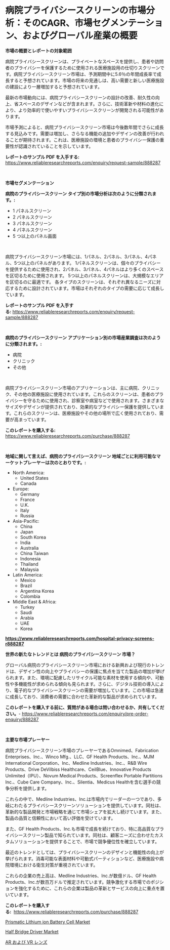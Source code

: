 <p><h1>病院プライバシースクリーンの市場分析：そのCAGR、市場セグメンテーション、およびグローバル産業の概要</h1></p><p><strong>市場の概要とレポートの対象範囲</strong></p>
<p><p>病院プライバシースクリーンは、プライベートなスペースを提供し、患者や訪問者のプライバシーを保護するために使用される医療施設用の仕切りスクリーンです。病院プライバシースクリーン市場は、予測期間中に5.6％の年間成長率で成長すると予想されています。市場の将来の見通しは、高い需要と新しい医療施設の建設により一層増加すると予想されています。</p><p>最新の市場動向には、病院プライバシースクリーンの設計の改善、耐久性の向上、省スペースのデザインなどが含まれます。さらに、技術革新や材料の進化により、より効率的で使いやすいプライバシースクリーンが開発される可能性があります。</p><p>市場予測によると、病院プライバシースクリーン市場は今後数年間でさらに成長する見込みです。需要は増加し、さらなる機能の追加やデザインの改善が行われることが期待されます。これは、医療施設の環境と患者のプライバシー保護の重要性が認識されていることを示しています。</p></p>
<p><strong>レポートのサンプル PDF を入手する:</strong> <a href="https://www.reliableresearchreports.com/enquiry/request-sample/888287">https://www.reliableresearchreports.com/enquiry/request-sample/888287</a></p>
<p>&nbsp;</p>
<p><strong>市場セグメンテーション</strong></p>
<p><strong>病院のプライバシースクリーン タイプ別の市場分析は次のように分類されます。:</strong></p>
<p><ul><li>1 パネルスクリーン</li><li>2 パネルスクリーン</li><li>3 パネルスクリーン</li><li>4 パネルスクリーン</li><li>5 つ以上のパネル画面</li></ul></p>
<p>&nbsp;</p>
<p><p>病院プライバシースクリーン市場には、1パネル、2パネル、3パネル、4パネル、5つ以上のパネルがあります。 1パネルスクリーンは、個々のプライバシーを提供するために使用され、2パネル、3パネル、4パネルはより多くのスペースを区切るために使用されます。 5つ以上のパネルスクリーンは、大規模なエリアを区切るのに最適です。 各タイプのスクリーンは、それぞれ異なるニーズに対応するために設計されています。市場はそれぞれのタイプの需要に応じて成長しています。</p></p>
<p><strong>レポートのサンプル PDF を入手する:</strong>&nbsp;<a href="https://www.reliableresearchreports.com/enquiry/request-sample/888287">https://www.reliableresearchreports.com/enquiry/request-sample/888287</a></p>
<p>&nbsp;</p>
<p><strong> 病院のプライバシースクリーン アプリケーション別の市場産業調査は次のように分類されます。:</strong></p>
<p><ul><li>病院</li><li>クリニック</li><li>その他</li></ul></p>
<p>&nbsp;</p>
<p><p>病院プライバシースクリーン市場のアプリケーションは、主に病院、クリニック、その他の医療施設に使用されています。これらのスクリーンは、患者のプライバシーを守るために使用され、診察室や病室などで使用されます。さまざまなサイズやデザインが提供されており、効果的なプライバシー保護を提供しています。これらのスクリーンは、医療施設やその他の場所で広く使用されており、需要が高まっています。</p></p>
<p><strong>このレポートを購入する:</strong>&nbsp; <a href="https://www.reliableresearchreports.com/purchase/888287">https://www.reliableresearchreports.com/purchase/888287</a></p>
<p>&nbsp;</p>
<p><strong>地域に関して言えば、病院のプライバシースクリーン 地域ごとに利用可能なマーケットプレーヤーは次のとおりです。:</strong></p>
<p><ul>
    <li>
        North America:
        <ul>
            <li>United States</li>
            <li>Canada</li>
        </ul>
    </li>
    <li>
        Europe:
        <ul>
            <li>Germany</li>
            <li>France</li>
            <li>U.K.</li>
            <li>Italy</li>
            <li>Russia</li>
        </ul>
    </li>
    <li>
        Asia-Pacific:
        <ul>
            <li>China</li>
            <li>Japan</li>
            <li>South Korea</li>
            <li>India</li>
            <li>Australia</li>
            <li>China Taiwan</li>
            <li>Indonesia</li>
            <li>Thailand</li>
            <li>Malaysia</li>
        </ul>
    </li>
    <li>
        Latin America:
        <ul>
            <li>Mexico</li>
            <li>Brazil</li>
            <li>Argentina Korea</li>
            <li>Colombia</li>
        </ul>
    </li>
    <li>
        Middle East & Africa:
        <ul>
            <li>Turkey</li>
            <li>Saudi</li>
            <li>Arabia</li>
            <li>UAE</li>
            <li>Korea</li>
        </ul>
    </li>
    </ul></p>
<p><strong><a href="https://www.reliableresearchreports.com/hospital-privacy-screens-r888287">https://www.reliableresearchreports.com/hospital-privacy-screens-r888287</a></strong>&nbsp;</p>
<p><strong>世界の新たなトレンドとは 病院のプライバシースクリーン 市場？</strong></p>
<p><p>グローバル病院のプライバシースクリーン市場における新興および現行のトレンドは、デザイン性の向上やプライバシーの保護に焦点を当てた製品の増加が挙げられます。また、環境に配慮したリサイクル可能な素材を使用する傾向や、可動性や多機能性が求められる傾向も見られます。さらに、デジタル技術の導入により、電子的なプライバシースクリーンの需要が増加しています。この市場は急速に成長しており、消費者の需要に合わせた革新的な製品が求められています。</p></p>
<p><strong>このレポートを購入する前に、質問がある場合は問い合わせるか、共有してください。</strong>- <a href="https://www.reliableresearchreports.com/enquiry/pre-order-enquiry/888287">https://www.reliableresearchreports.com/enquiry/pre-order-enquiry/888287</a></p>
<p>&nbsp;</p>
<p><strong>主要な市場プレーヤー</strong></p>
<p><p>病院プライバシースクリーン市場のプレーヤーであるOmnimed、Fabrication Enterprises、Inc.、Winco Mfg.、LLC、GF Health Products、Inc.、MJM International Corporation、Inc、Medline Industries、Inc.、R&B Wire Products、Drive DeVilbiss Healthcare、CeilBlue、Innovative Products Unlimited（IPU）、Novum Medical Products、Screenflex Portable Partitions Inc.、Cube Care Company、Inc.、Silentia、Medicus Healthを含む選手の競争分析を提供します。 </p><p>これらの中で、Medline Industries、Inc.は市場内でリーダーの一つであり、多岐にわたるプライバシースクリーンソリューションを提供しています。同社は、革新的な製品開発と市場戦略を通じて市場シェアを拡大し続けています。また、製品の品質と信頼性において高い評価を受けています。</p><p>また、GF Health Products、Inc.も市場で成長を続けており、特に高品質なプライバシースクリーン製品で知られています。同社は、顧客ニーズに合わせたカスタムソリューションを提供することで、市場で競争優位性を確立しています。</p><p>最近のトレンドとしては、プライバシースクリーンのデザインと機能性の向上が挙げられます。消毒可能な表面材料や可動式パーティションなど、医療施設や病院環境における衛生対策が重視されています。</p><p>これらの企業の売上高は、Medline Industries、Inc.が数億ドル、GF Health Products、Inc.が数百万ドルで推定されています。競争激化する市場でのポジションを強化するために、これらの企業は製品の革新とサービスの向上に重点を置いています。</p></p>
<p><strong>このレポートを購入する:</strong>&nbsp;&nbsp;<a href="https://www.reliableresearchreports.com/purchase/888287">https://www.reliableresearchreports.com/purchase/888287</a></p>
<p><p><a href="https://circular-yam-9b9.notion.site/Prismatic-Lithium-ion-Battery-Cell-Market-Size-Market-Outlook-and-Market-Forecast-2024-to-2031-cd788d75a02444c083f7923d5e03251a">Prismatic Lithium ion Battery Cell Market</a></p><p><a href="https://cedar-agate-3da.notion.site/Half-Bridge-Driver-Market-Research-Report-Its-History-and-Forecast-2024-to-2031-0961803a587749fc964828a1066229f6">Half Bridge Driver Market</a></p><p><a href="https://github.com/SantosDicki04/Market-Research-Report-List-1/blob/main/578770027493.md">AR および VR レンズ</a></p></p>